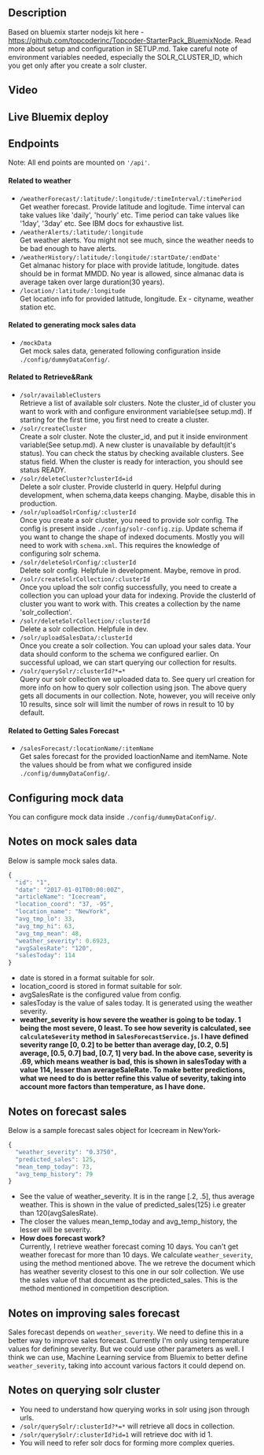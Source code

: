 ## Description
Based on bluemix starter nodejs kit here - <a href="https://github.com/topcoderinc/Topcoder-StarterPack_BluemixNode">https://github.com/topcoderinc/Topcoder-StarterPack_BluemixNode</a>.
Read more about setup and configuration in SETUP.md. Take careful note of environment variables needed, especially the SOLR_CLUSTER_ID, which you get only after you create a solr cluster.

## Video

## Live Bluemix deploy

## Endpoints
Note: All end points are mounted on ```'/api'```.
#### Related to weather
- ```/weatherForecast/:latitude/:longitude/:timeInterval/:timePeriod```<br>
Get weather forecast. Provide latitude and logitude. Time interval can take values like 'daily', 'hourly' etc. Time period can take values like '1day', '3day' etc. See IBM docs for exhaustive list.
- ```/weatherAlerts/:latitude/:longitude```<br>
Get weather alerts. You might not see much, since the weather needs to be bad enough to have alerts.
- ```/weatherHistory/:latitude/:longitude/:startDate/:endDate'```<br>
Get almanac history for place with provide latitude, longitude. dates should be in format MMDD. No year is allowed, since almanac data is average taken over large duration(30 years).
- ```/location/:latitude/:longitude```<br>
Get location info for provided latitude, longitude. Ex - cityname, weather station etc.

#### Related to generating mock sales data
- ```/mockData```<br>
Get mock sales data, generated following configuration inside ```./config/dummyDataConfig/```. 

#### Related to Retrieve&Rank
- ```/solr/availableClusters```<br>
Retrieve a list of available solr clusters. Note the cluster_id of cluster you want to work with and configure environment variable(see setup.md). If starting for the first time, you first need to create a cluster.
- ```/solr/createCluster```<br>
Create a solr cluster. Note the cluster_id, and put it inside environment variable(See setup.md). A new cluster is unavailable by default(it's status). You can check the status by checking available clusters. See status field. When the cluster is ready for interaction, you should see status READY.
- ```/solr/deleteCluster?clusterId=id```<br>
Delete a solr cluster. Provide clusterId in query. Helpful during development, when schema,data keeps changing. Maybe, disable this in production.
- ```/solr/uploadSolrConfig/:clusterId```<br>
Once you create a solr cluster, you need to provide solr config. The config is present inside ```./config/solr-config.zip```. Update schema if you want to change the shape of indexed documents. Mostly you will need to work with ```schema.xml```. This requires the knowledge of configuring solr schema.
- ```/solr/deleteSolrConfig/:clusterId```<br>
Delete solr config. Helpfule in development. Maybe, remove in prod.
- ```/solr/createSolrCollection/:clusterId```<br>
Once you upload the solr config successfully, you need to create a collection you can upload your data for indexing. Provide the clusterId of cluster you want to work with. This creates a collection by the name 'solr_collection'.
- ```/solr/deleteSolrCollection/:clusterId```<br>
Delete a solr collection. Helpfule in dev.
- ```/solr/uploadSalesData/:clusterId```<br>
Once you create a solr collection. You can upload your sales data. Your data should conform to the schema we configured earlier. On successful upload, we can start querying our collection for results.
- ```/solr/querySolr/:clusterId?*=*```<br>
Query our solr collection we uploaded data to. See query url creation for more info on how to query solr collection using json. The above query gets all documents in our collection. Note, however, you will receive only 10 results, since solr will limit the number of rows in result to 10 by default.

#### Related to Getting Sales Forecast
- ```/salesForecast/:locationName/:itemName```<br>
Get sales forecast for the provided loactionName and itemName. Note the values should be from what we configured inside ```./config/dummyDataConfig/```.

## Configuring mock data
You can configure mock data inside ```./config/dummyDataConfig/```.

## Notes on mock sales data
Below is sample mock sales data.
``` javascript
{
  "id": "1",
  "date": "2017-01-01T00:00:00Z",
  "articleName": "Icecream",
  "location_coord": "37, -95",
  "location_name": "NewYork",
  "avg_tmp_lo": 33,
  "avg_tmp_hi": 63,
  "avg_tmp_mean": 48,
  "weather_severity": 0.6923,
  "avgSalesRate": "120",
  "salesToday": 114
}
```
- date is stored in a format suitable for solr.
- location_coord is stored in format suitable for solr.
- avgSalesRate is the configured value from config.
- salesToday is the value of sales today. It is generated using the weather severity.
- <strong>weather_severity is how severe the weather is going to be today. 1 being the most severe, 0 least. To see how severity is calculated, see ```calculateSeverity``` method in ```SalesForecastService.js```. I have defined severity range [0, 0.2] to be better than average day, [0.2, 0.5] average, [0.5, 0.7] bad, [0.7, 1] very bad. In the above case, severity is .69, which means weather is bad, this is shown in salesToday with a value 114, lesser than averageSaleRate. To make better predictions, what we need to do is better refine this value of severity, taking into account more factors than temperature, as I have done.</strong>

## Notes on forecast sales
Below is a sample forecast sales object for Icecream in NewYork- 
``` javascript
{
  "weather_severity": "0.3750",
  "predicted_sales": 125,
  "mean_temp_today": 73,
  "avg_temp_history": 79
}
```
- See the value of weather_severity. It is in the range [.2, .5], thus average weather. This is shown in the value of predicted_sales(125) i.e greater than 120(avgSalesRate).
- The closer the values mean_temp_today and avg_temp_history, the lesser will be severity.
- <strong>How does forecast work?</strong><br>
Currently, I retrieve weather forecast coming 10 days. You can't get weather forecast for more than 10 days. We calculate ```weather_severity```, using the method mentioned above. The we retreve the document which has weather severity closest to this one in our solr collection. We use the sales value of that document as the predicted_sales. This is the method mentioned in competition description.

## Notes on improving sales forecast
Sales forecast depends on ```weather_severity```. We need to define this in a better way to improve sales forecast. Currently I'm only using temperature values for defining severity. But we could use other parameters as well. I think we can use, Machine Learning service from Bluemix to better define ```weather_severity```, taking into account various factors it could depend on.

## Notes on querying solr cluster
- You need to understand how querying works in solr using json through urls.
- ```/solr/querySolr/:clusterId?*=*``` will retrieve all docs in collection.
- ```/solr/querySolr/:clusterId?id=1``` will retrieve doc with id 1.
- You will need to refer solr docs for forming more complex queries.

